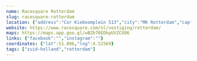 ```yaml
---
name: Racesquare Rotterdam
slug: racesquare-rotterdam
location: {"address":"Cor Kieboomplein 513","city":"MK Rotterdam","cap":3077}
website: https://www.racesquare.com/nl/vestiging/rotterdam/
maps: https://maps.app.goo.gl/wBZb76EDkpUVZCU86
links: {"facebook":"","instagram":""}
coordinates: {"lat":51.896,"lng":4.52569}
tags: ["zuid-holland","rotterdam"]
---
```

